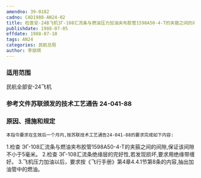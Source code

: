 ```yaml
---
amendno: 39-0182
cadno: CAD1988-AN24-02
title: 检查安-24B飞机ЗΓ-108汇流条与燃油压力加油夹布胶管1598A50-4-T的夹箍之间的间隙
publishdate: 1988-07-05
effdate: 1988-07-10
tags: AN24
categories: 民航总局
author: 李丽琪
---
```


### 适用范围 
民航全部安-24飞机

<!--more-->
### 参考文件苏联颁发的技术工艺通告 24-041-88

### 原因、措施和规定 
    本指令要求在生效后一个月内,按苏联技术工艺通告24-041-88的要求完成如下内容: 
1.检查 
ЭΓ-108汇流条与燃油夹布胶管1598A50-4-T的夹箍之间的间隙,保证该间隙不小于5毫米。 
2.检查 
ЭΓ-108汇流条绝缘层的完好性,若发现损坏,要求用绝缘带缠好。 
    3.飞机压力加油以后，要求按《飞行手册》第4章4.4.1节第8条的内容,抽出加油管中的燃油。

